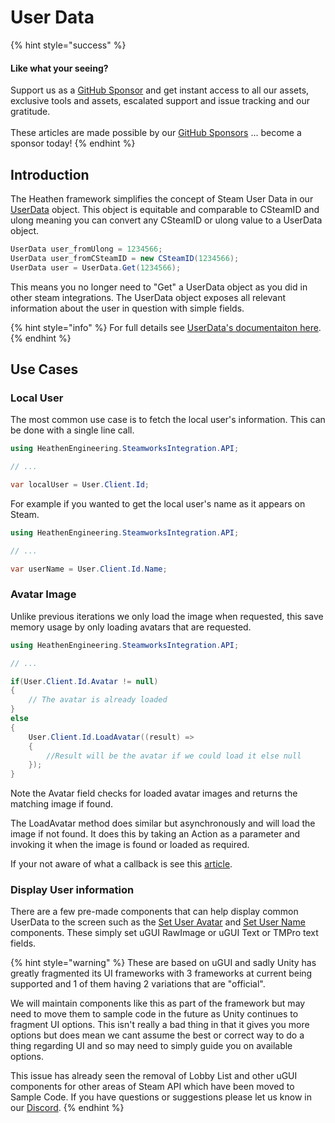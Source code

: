 # User Data

{% hint style="success" %}
#### Like what your seeing?

Support us as a [GitHub Sponsor](../../../../become-a-sponsor/) and get instant access to all our assets, exclusive tools and assets, escalated support and issue tracking and our gratitude.\
\
These articles are made possible by our [GitHub Sponsors](../../../../become-a-sponsor/) ... become a sponsor today!
{% endhint %}

## &#x20;Introduction

The Heathen framework simplifies the concept of Steam User Data in our [UserData](../../../../heathens-steamworks-complete/unity/data-layer/user-data.md) object. This object is equitable and comparable to CSteamID and ulong meaning you can convert any CSteamID or ulong value to a UserData object.

```csharp
UserData user_fromUlong = 1234566;
UserData user_fromCSteamID = new CSteamID(1234566);
UserData user = UserData.Get(1234566);
```

This means you no longer need to "Get" a UserData object as you did in other steam integrations. The UserData object exposes all relevant information about the user in question with simple fields.&#x20;

{% hint style="info" %}
For full details see [UserData's documentaiton here](../../../../heathens-steamworks-complete/unity/data-layer/user-data.md).
{% endhint %}

## Use Cases

### Local User

The most common use case is to fetch the local user's information. This can be done with a single line call.

```csharp
using HeathenEngineering.SteamworksIntegration.API;

// ...

var localUser = User.Client.Id;
```

For example if you wanted to get the local user's name as it appears on Steam.

```csharp
using HeathenEngineering.SteamworksIntegration.API;

// ...

var userName = User.Client.Id.Name;
```

### Avatar Image

Unlike previous iterations we only load the image when requested, this save memory usage by only loading avatars that are requested.

```csharp
using HeathenEngineering.SteamworksIntegration.API;

// ...

if(User.Client.Id.Avatar != null)
{    
    // The avatar is already loaded
}
else
{
    User.Client.Id.LoadAvatar((result) => 
    {
        //Result will be the avatar if we could load it else null
    });
}
```

Note the Avatar field checks for loaded avatar images and returns the matching image if found.

The LoadAvatar method does similar but asynchronously and will load the image if not found. It does this by taking an Action as a parameter and invoking it when the image is found or loaded as required.

If your not aware of what a callback is see this [article](../../../development/lambda-expressions.md#callbacks).

### Display User information

There are a few pre-made components that can help display common UserData to the screen such as the [Set User Avatar](../../../../heathens-steamworks-complete/unity/ui-components/set-user-avatar.md) and [Set User Name](../../../../heathens-steamworks-complete/unity/ui-components/set-user-name.md) components. These simply set uGUI RawImage or uGUI Text or TMPro text fields.&#x20;

{% hint style="warning" %}
These are based on uGUI and sadly Unity has greatly fragmented its UI frameworks with 3 frameworks at current being supported and 1 of them having 2 variations that are "official".



We will maintain components like this as part of the framework but may need to move them to sample code in the future as Unity continues to fragment UI options. This isn't really a bad thing in that it gives you more options but does mean we cant assume the best or correct way to do a thing regarding UI and so may need to simply guide you on available options.



This issue has already seen the removal of Lobby List and other uGUI components for other areas of Steam API which have been moved to Sample Code. If you have questions or suggestions please let us know in our [Discord](https://discord.gg/6X3xrRc).
{% endhint %}
